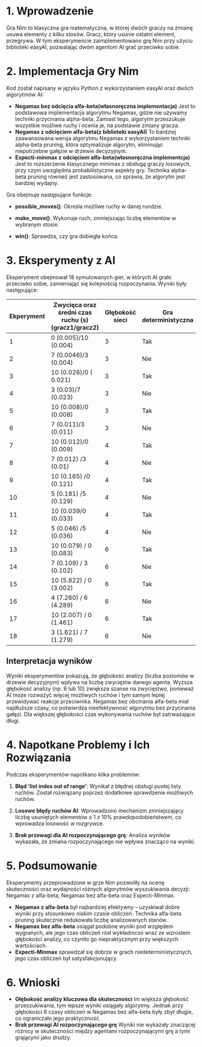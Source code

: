 # 1. Wprowadzenie

Gra Nim to klasyczna gra matematyczna, w której dwóch graczy na zmianę usuwa elementy z kilku stosów. Gracz, który usunie ostatni element, przegrywa. W tym eksperymencie zaimplementowano grę Nim przy użyciu biblioteki easyAI, pozwalając dwóm agentom AI grać przeciwko sobie.

# 2. Implementacja Gry Nim

Kod został napisany w języku Python z wykorzystaniem easyAI oraz dwóch algorytmów AI:
 * **Negamax bez odcięcia alfa-beta(własnoręczna implementacja)** Jest to podstawowa implementacja algorytmu Negamax, gdzie nie używamy techniki przycinania alpha-beta. Zamiast tego, algorytm przeszukuje wszystkie możliwe ruchy i ocenia je, na podstawie zmiany gracza.
 * **Negamax z odcięciem alfa-beta(z biblioteki easyAI)** To bardziej zaawansowana wersja algorytmu Negamax z wykorzystaniem techniki alpha-beta pruning, która optymalizuje algorytm, eliminując niepotrzebne gałęzie w drzewie decyzyjnym.
 * **Expecti-minmax z odcięciem alfa-beta(własnoręczna implementcja)** Jest to rozszerzenie klasycznego minimax z obsługą graczy losowych, przy czym uwzględnia probabilistyczne aspekty gry. Technika alpha-beta pruning również jest zastosowana, co sprawia, że algorytm jest bardziej wydajny.

Gra obejmuje następujące funkcje:

 * **possible_moves()**: Określa możliwe ruchy w danej rundzie.

 * **make_move()**: Wykonuje ruch, zmniejszając liczbę elementów w wybranym stosie.

 * **win()**: Sprawdza, czy gra dobiegła końca.


# 3. Eksperymenty z AI

Eksperyment obejmował 18 symulowanych gier, w których AI grało przeciwko sobie, zamieniając się kolejnością rozpoczynania. Wyniki były następujące:

| Ekperyment | Zwycięca oraz średni czas ruchu (s)(gracz1/gracz2) | Głębokość sieci | Gra deterministyczna | Ilość rozgrywek | Algorytm       |
|------------|----------------------------------------------------|-----------------|----------------------|-----------------|----------------|
| 1          | 0 (0.005)/10 (0.004)                               | 3               | Tak                  | 10              | Negamax z ab   |
| 2          | 7 (0.0046)/3  (0.004)                              | 3               | Nie                  | 10              | Negamax z ab   |
| 3          | 10 (0.026)/0 ( 0.021)                              | 3               | Tak                  | 10              | Negamax bez ab |
| 4          | 3 (0.03)/7 (0.023)                                 | 3               | Nie                  | 10              | Negamax bez ab |
| 5          | 10 (0.008)/0 (0.008)                               | 3               | Tak                  | 10              | Expecti-minmax |
| 6          | 7 (0.011)/3 (0.011)                                | 3               | Nie                  | 10              | Expecti-minmax |
| 7          | 10 (0.012)/0 (0.009)                               | 4               | Tak                  | 10              | Negamax z ab   |
| 8          | 7 (0.012) /3 (0.01)                                | 4               | Nie                  | 10              | Negamax z ab   |
| 9          | 10 (0.165) /0 (0.121)                              | 4               | Tak                  | 10              | Negamax bez ab |
| 10         | 5 (0.181) /5 (0.129)                               | 4               | Nie                  | 10              | Negamax bez ab |
| 11         | 10 (0.039/0 (0.033)                                | 4               | Tak                  | 10              | Expecti-minmax |
| 12         | 5 (0.046) /5 (0.036)                               | 4               | Nie                  | 10              | Expecti-minmax |
| 13         | 10 (0.079) / 0 (0.083)                             | 6               | Tak                  | 10              | Negamax z ab   |
| 14         | 7 (0.109) / 3 (0.102)                              | 6               | Nie                  | 10              | Negamax z ab   |
| 15         | 10 (5.822) / 0 (3.002)                             | 6               | Tak                  | 10              | Negamax bez ab |
| 16         | 4 (7.260) / 6 (4.289)                              | 6               | Nie                  | 10              | Negamaz bez ab |
| 17         | 10 (2.007) / 0 (1.461)                             | 6               | Tak                  | 10              | Expecti-minmax |
| 18         | 3 (1.621) / 7 (1.279)                              | 6               | Nie                  | 10              | Expecti-minmax |

## Interpretacja wyników
Wyniki eksperymentów pokazują, że głębokość analizy (liczba poziomów w drzewie decyzyjnym) wpływa na liczbę zwycięstw danego agenta. Wyższa głębokość analizy (np. 6 lub 10) zwiększa szanse na zwycięstwo, ponieważ AI może rozważyć więcej możliwych ruchów i tym samym lepiej przewidywać reakcje przeciwnika.
Negamax bez obcinania alfa-beta miał najdłuższe czasy, co potwierdza nieefektywność algorytmu bez przycinania gałęzi. Dla większej głębokości czas wykonywania ruchów był zatrważająco długi.
# 4. Napotkane Problemy i Ich Rozwiązania

Podczas eksperymentów napotkano kilka problemów:

1. **Błąd 'list index out of range'**: Wynikał z błędnej obsługi pustej listy ruchów. Został rozwiązany poprzez dodatkowe sprawdzenie możliwych ruchów.

2. **Losowe błędy ruchów AI**: Wprowadzono mechanizm zmniejszający liczbę usuniętych elementów o 1 z 10% prawdopodobieństwem, co wprowadza losowość w rozgrywce.

3. **Brak przewagi dla AI rozpoczynającego grę**: Analiza wyników wykazała, że zmiana rozpoczynającego nie wpływa znacząco na wyniki.

# 5. Podsumowanie 
Eksperymenty przeprowadzone w grze Nim pozwoliły na ocenę skuteczności oraz wydajności różnych algorytmów wyszukiwania decyzji: Negamax z alfa-beta, Negamax bez alfa-beta oraz Expecti-Minmax.
* **Negamax z alfa-beta** był najbardziej efektywny – uzyskiwał dobre wyniki przy stosunkowo niskim czasie obliczeń. Technika alfa-beta pruning skutecznie redukowała liczbę analizowanych stanów.
* **Negamax bez alfa-beta** osiągał podobne wyniki pod względem wygranych, ale jego czas obliczeń rósł wykładniczo wraz ze wzrostem głębokości analizy, co czyniło go niepraktycznym przy większych wartościach.
* **Expecti-Minmax** sprawdzał się dobrze w grach niedeterministycznych, jego czas obliczeń był satysfakcjonujący.


# 6. Wnioski
* **Głębokość analizy kluczowa dla skuteczności**
Im większa głębokość przeszukiwania, tym lepsze wyniki osiągały algorytmy. Jednak przy głębokości 6 czasy obliczeń w Negamax bez alfa-beta były zbyt długie, co ograniczało jego praktyczność.
*  **Brak przewagi AI rozpoczynającego grę**
   Wyniki nie wykazały znaczącej różnicy w skuteczności między agentami rozpoczynającymi grę a tymi grającymi jako drudzy.
